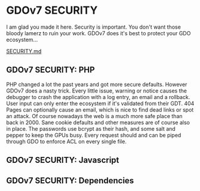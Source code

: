 # GDOv7 SECURITY

I am glad you made it here.
Security is important.
You don't want those bloody lamerz to ruin your work.
GDOv7 does it's best to protect your GDO ecosystem...

[SECURITY.md](./SECURITY.md)

## GDOv7 SECURITY: PHP

PHP changed a lot the past years and got more secure defaults.
However GDOv7 does a nasty trick.
Every little issue, warning or notice causes the debugger to crash the application with a log entry, an email and a rollback.
User input can only enter the ecosystem if it's validated from their GDT.
404 Pages can optionally cause an email, which is nice to find dead links or spot an attack.
Of course nowadays the web is a much more safe place than back in 2000.
Sane cookie defaults and other measures are of course also in place.
The passwords use bcrypt as their hash,
and some salt and pepper to keep the GPUs busy.
Every request should and can be piped through GDO to enforce ACL on every single file.

## GDOv7 SECURITY: Javascript

## GDOv7 SECURITY: Dependencies
